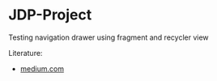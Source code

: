 # JDP-Project
Testing navigation drawer using fragment and recycler view

Literature:
- [medium.com](https://medium.com/@pavan.careers5208/android-navigation-drawer-4ea0e6bee4ab)

